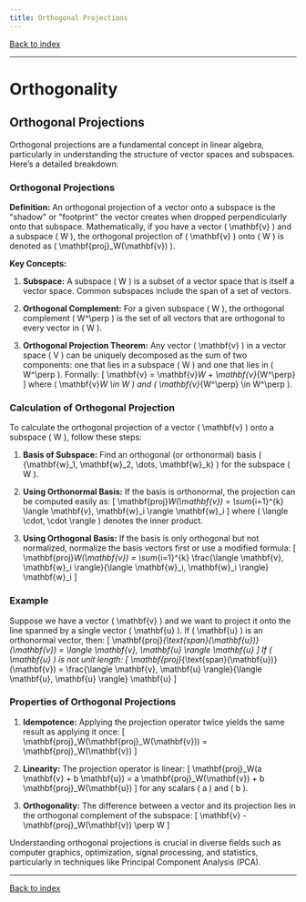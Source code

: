 ```yaml
---
title: Orthogonal Projections
---
```


[Back to index](index.html)

---
# Orthogonality
## Orthogonal Projections

Orthogonal projections are a fundamental concept in linear algebra, particularly in understanding the structure of vector spaces and subspaces. Here’s a detailed breakdown:

### Orthogonal Projections

**Definition:**
An orthogonal projection of a vector onto a subspace is the "shadow" or "footprint" the vector creates when dropped perpendicularly onto that subspace. Mathematically, if you have a vector \( \mathbf{v} \) and a subspace \( W \), the orthogonal projection of \( \mathbf{v} \) onto \( W \) is denoted as \( \mathbf{proj}_W(\mathbf{v}) \).

**Key Concepts:**

1. **Subspace:** A subspace \( W \) is a subset of a vector space that is itself a vector space. Common subspaces include the span of a set of vectors.

2. **Orthogonal Complement:** For a given subspace \( W \), the orthogonal complement \( W^\perp \) is the set of all vectors that are orthogonal to every vector in \( W \).

3. **Orthogonal Projection Theorem:** Any vector \( \mathbf{v} \) in a vector space \( V \) can be uniquely decomposed as the sum of two components: one that lies in a subspace \( W \) and one that lies in \( W^\perp \). Formally:
   \[ \mathbf{v} = \mathbf{v}_W + \mathbf{v}_{W^\perp} \]
   where \( \mathbf{v}_W \in W \) and \( \mathbf{v}_{W^\perp} \in W^\perp \).

### Calculation of Orthogonal Projection

To calculate the orthogonal projection of a vector \( \mathbf{v} \) onto a subspace \( W \), follow these steps:

1. **Basis of Subspace:** Find an orthogonal (or orthonormal) basis \( \{\mathbf{w}_1, \mathbf{w}_2, \dots, \mathbf{w}_k\} \) for the subspace \( W \).

2. **Using Orthonormal Basis:** If the basis is orthonormal, the projection can be computed easily as:
   \[ \mathbf{proj}_W(\mathbf{v}) = \sum_{i=1}^{k} \langle \mathbf{v}, \mathbf{w}_i \rangle \mathbf{w}_i \]
   where \( \langle \cdot, \cdot \rangle \) denotes the inner product.

3. **Using Orthogonal Basis:** If the basis is only orthogonal but not normalized, normalize the basis vectors first or use a modified formula:
   \[ \mathbf{proj}_W(\mathbf{v}) = \sum_{i=1}^{k} \frac{\langle \mathbf{v}, \mathbf{w}_i \rangle}{\langle \mathbf{w}_i, \mathbf{w}_i \rangle} \mathbf{w}_i \]

### Example

Suppose we have a vector \( \mathbf{v} \) and we want to project it onto the line spanned by a single vector \( \mathbf{u} \). If \( \mathbf{u} \) is an orthonormal vector, then:
\[ \mathbf{proj}_{\text{span}(\mathbf{u})}(\mathbf{v}) = \langle \mathbf{v}, \mathbf{u} \rangle \mathbf{u} \]
If \( \mathbf{u} \) is not unit length:
\[ \mathbf{proj}_{\text{span}(\mathbf{u})}(\mathbf{v}) = \frac{\langle \mathbf{v}, \mathbf{u} \rangle}{\langle \mathbf{u}, \mathbf{u} \rangle} \mathbf{u} \]

### Properties of Orthogonal Projections

1. **Idempotence:** Applying the projection operator twice yields the same result as applying it once:
   \[ \mathbf{proj}_W(\mathbf{proj}_W(\mathbf{v})) = \mathbf{proj}_W(\mathbf{v}) \]

2. **Linearity:** The projection operator is linear:
   \[ \mathbf{proj}_W(a \mathbf{v} + b \mathbf{u}) = a \mathbf{proj}_W(\mathbf{v}) + b \mathbf{proj}_W(\mathbf{u}) \]
   for any scalars \( a \) and \( b \).

3. **Orthogonality:** The difference between a vector and its projection lies in the orthogonal complement of the subspace:
   \[ \mathbf{v} - \mathbf{proj}_W(\mathbf{v}) \perp W \]

Understanding orthogonal projections is crucial in diverse fields such as computer graphics, optimization, signal processing, and statistics, particularly in techniques like Principal Component Analysis (PCA).

---
[Back to index](index.html)
